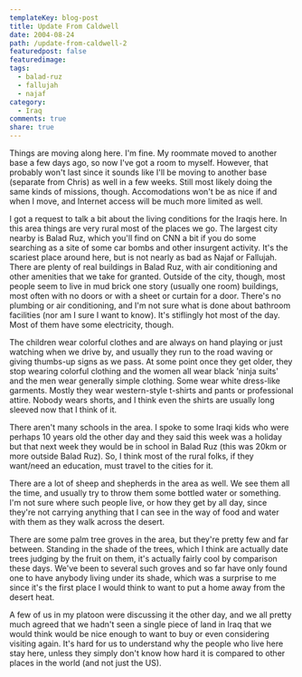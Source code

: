 ```yaml
---
templateKey: blog-post
title: Update From Caldwell
date: 2004-08-24
path: /update-from-caldwell-2
featuredpost: false
featuredimage:
tags:
  - balad-ruz
  - fallujah
  - najaf
category:
  - Iraq
comments: true
share: true
---
```


Things are moving along here. I'm fine. My roommate moved to another base a few days ago, so now I've got a room to myself. However, that probably won't last since it sounds like I'll be moving to another base (separate from Chris) as well in a few weeks. Still most likely doing the same kinds of missions, though. Accomodations won't be as nice if and when I move, and Internet access will be much more limited as well.

I got a request to talk a bit about the living conditions for the Iraqis here. In this area things are very rural most of the places we go. The largest city nearby is Balad Ruz, which you'll find on CNN a bit if you do some searching as a site of some car bombs and other insurgent activity. It's the scariest place around here, but is not nearly as bad as Najaf or Fallujah. There are plenty of real buildings in Balad Ruz, with air conditioning and other amenities that we take for granted. Outside of the city, though, most people seem to live in mud brick one story (usually one room) buildings, most often with no doors or with a sheet or curtain for a door. There's no plumbing or air conditioning, and I'm not sure what is done about bathroom facilities (nor am I sure I want to know). It's stiflingly hot most of the day. Most of them have some electricity, though.

The children wear colorful clothes and are always on hand playing or just watching when we drive by, and usually they run to the road waving or giving thumbs-up signs as we pass. At some point once they get older, they stop wearing colorful clothing and the women all wear black 'ninja suits' and the men wear generally simple clothing. Some wear white dress-like garments. Mostly they wear western-style t-shirts and pants or professional attire. Nobody wears shorts, and I think even the shirts are usually long sleeved now that I think of it.

There aren't many schools in the area. I spoke to some Iraqi kids who were perhaps 10 years old the other day and they said this week was a holiday but that next week they would be in school in Balad Ruz (this was 20km or more outside Balad Ruz). So, I think most of the rural folks, if they want/need an education, must travel to the cities for it.

There are a lot of sheep and shepherds in the area as well. We see them all the time, and usually try to throw them some bottled water or something. I'm not sure where such people live, or how they get by all day, since they're not carrying anything that I can see in the way of food and water with them as they walk across the desert.

There are some palm tree groves in the area, but they're pretty few and far between. Standing in the shade of the trees, which I think are actually date trees judging by the fruit on them, it's actually fairly cool by comparison these days. We've been to several such groves and so far have only found one to have anybody living under its shade, which was a surprise to me since it's the first place I would think to want to put a home away from the desert heat.

A few of us in my platoon were discussing it the other day, and we all pretty much agreed that we hadn't seen a single piece of land in Iraq that we would think would be nice enough to want to buy or even considering visiting again. It's hard for us to understand why the people who live here stay here, unless they simply don't know how hard it is compared to other places in the world (and not just the US).
